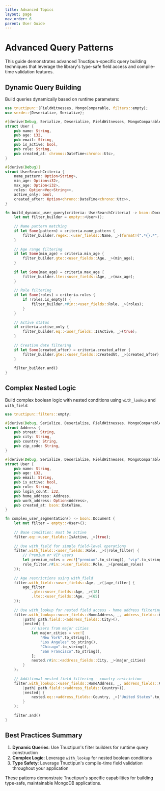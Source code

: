 ```yaml
---
title: Advanced Topics
layout: page
nav_order: 6
parent: User Guide
---
```


# Advanced Query Patterns

This guide demonstrates advanced Tnuctipun-specific query building techniques that leverage the library's type-safe field access and compile-time validation features.

## Dynamic Query Building

Build queries dynamically based on runtime parameters:

```rust
use tnuctipun::{FieldWitnesses, MongoComparable, filters::empty};
use serde::{Deserialize, Serialize};

#[derive(Debug, Serialize, Deserialize, FieldWitnesses, MongoComparable)]
struct User {
    pub name: String,
    pub age: i32,
    pub email: String,
    pub is_active: bool,
    pub role: String,
    pub created_at: chrono::DateTime<chrono::Utc>,
}

#[derive(Debug)]
struct UserSearchCriteria {
    name_pattern: Option<String>,
    min_age: Option<i32>,
    max_age: Option<i32>,
    roles: Option<Vec<String>>,
    active_only: bool,
    created_after: Option<chrono::DateTime<chrono::Utc>>,
}

fn build_dynamic_user_query(criteria: UserSearchCriteria) -> bson::Document {
    let mut filter_builder = empty::<User>();
    
    // Name pattern matching
    if let Some(pattern) = criteria.name_pattern {
        filter_builder.regex::<user_fields::Name, _>(format!(".*{}.*", pattern));
    }
    
    // Age range filtering
    if let Some(min_age) = criteria.min_age {
        filter_builder.gte::<user_fields::Age, _>(min_age);
    }
    
    if let Some(max_age) = criteria.max_age {
        filter_builder.lte::<user_fields::Age, _>(max_age);
    }
    
    // Role filtering
    if let Some(roles) = criteria.roles {
        if !roles.is_empty() {
            filter_builder.r#in::<user_fields::Role, _>(roles);
        }
    }
    
    // Active status
    if criteria.active_only {
        filter_builder.eq::<user_fields::IsActive, _>(true);
    }
    
    // Creation date filtering
    if let Some(created_after) = criteria.created_after {
        filter_builder.gte::<user_fields::CreatedAt, _>(created_after);
    }
    
    filter_builder.and()
}
```

## Complex Nested Logic

Build complex boolean logic with nested conditions using `with_lookup` and `with_field`:

```rust
use tnuctipun::filters::empty;

#[derive(Debug, Serialize, Deserialize, FieldWitnesses, MongoComparable)]
struct Address {
    pub street: String,
    pub city: String,
    pub country: String,
    pub zip_code: String,
}

#[derive(Debug, Serialize, Deserialize, FieldWitnesses, MongoComparable)]
struct User {
    pub name: String,
    pub age: i32,
    pub email: String,
    pub is_active: bool,
    pub role: String,
    pub login_count: i32,
    pub home_address: Address,
    pub work_address: Option<Address>,
    pub created_at: bson::DateTime,
}

fn complex_user_segmentation() -> bson::Document {
    let mut filter = empty::<User>();
    
    // Base condition: must be active
    filter.eq::<user_fields::IsActive, _>(true);
    
    // Use with_field for simple field-level operations
    filter.with_field::<user_fields::Role, _>(|role_filter| {
        // Premium or VIP users
        let premium_roles = vec!["premium".to_string(), "vip".to_string()];
        role_filter.r#in::<user_fields::Role, _>(premium_roles)
    });
    
    // Age restrictions using with_field
    filter.with_field::<user_fields::Age, _>(|age_filter| {
        age_filter
            .gte::<user_fields::Age, _>(18)
            .lte::<user_fields::Age, _>(65)
    });
    
    // Use with_lookup for nested field access - home address filtering
    filter.with_lookup::<user_fields::HomeAddress, _, address_fields::City, Address, _>(
        |path| path.field::<address_fields::City>(),
        |nested| {
            // Users from major cities
            let major_cities = vec![
                "New York".to_string(),
                "Los Angeles".to_string(),
                "Chicago".to_string(),
                "San Francisco".to_string(),
            ];
            nested.r#in::<address_fields::City, _>(major_cities)
        }
    );
    
    // Additional nested field filtering - country restriction
    filter.with_lookup::<user_fields::HomeAddress, _, address_fields::Country, Address, _>(
        |path| path.field::<address_fields::Country>(),
        |nested| {
            nested.eq::<address_fields::Country, _>("United States".to_string())
        }
    );
    
    filter.and()
}
```

## Best Practices Summary

1. **Dynamic Queries**: Use Tnuctipun's filter builders for runtime query construction
2. **Complex Logic**: Leverage `with_lookup` for nested boolean conditions
3. **Type Safety**: Leverage Tnuctipun's compile-time field validation throughout your application

These patterns demonstrate Tnuctipun's specific capabilities for building type-safe, maintainable MongoDB applications.
